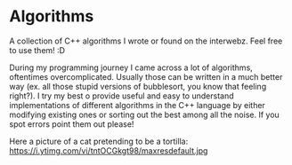 # Algorithms
A collection of C++ algorithms I wrote or found on the interwebz. Feel free to use them! :D

During my programming journey I came across a lot of algorithms, oftentimes overcomplicated. Usually those can
be written in a much better way (ex. all those stupid versions of bubblesort, you know that feeling right?). I try my best o provide useful and easy to understand implementations of different algorithms in the C++ language by either modifying existing ones or sorting out the best among all the noise. If you spot errors point them out please!

Here a picture of a cat pretending to be a tortilla:
https://i.ytimg.com/vi/tntOCGkgt98/maxresdefault.jpg

